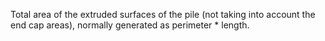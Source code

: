 Total area of the extruded surfaces of the pile (not taking into account the end cap areas), normally generated as perimeter \* length.
